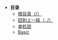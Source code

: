 * **目录**
  * [根目录（/）](/README)
  * [回到上一级（../）](/study/GoLang/README)
  * [单机锁](/study/GoLang/go-Basic/单机锁)
  * [Basic](/study/GoLang/go-Basic/Basic)


